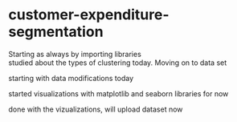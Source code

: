 # customer-expenditure-segmentation

Starting as always by importing libraries <br>
studied about the types of clustering today.
Moving on to data set 

starting with data modifications today


started visualizations with matplotlib and seaborn libraries for now

done with the vizualizations, will upload dataset now
